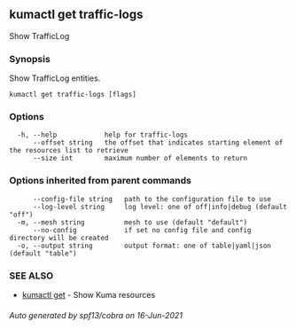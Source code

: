 ## kumactl get traffic-logs

Show TrafficLog

### Synopsis

Show TrafficLog entities.

```
kumactl get traffic-logs [flags]
```

### Options

```
  -h, --help            help for traffic-logs
      --offset string   the offset that indicates starting element of the resources list to retrieve
      --size int        maximum number of elements to return
```

### Options inherited from parent commands

```
      --config-file string   path to the configuration file to use
      --log-level string     log level: one of off|info|debug (default "off")
  -m, --mesh string          mesh to use (default "default")
      --no-config            if set no config file and config directory will be created
  -o, --output string        output format: one of table|yaml|json (default "table")
```

### SEE ALSO

* [kumactl get](kumactl_get.md)	 - Show Kuma resources

###### Auto generated by spf13/cobra on 16-Jun-2021
